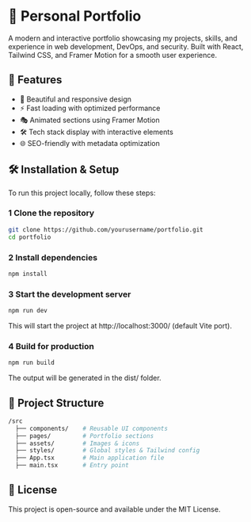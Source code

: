 # 🚀 Personal Portfolio  

A modern and interactive portfolio showcasing my projects, skills, and experience in web development, DevOps, and security. Built with React, Tailwind CSS, and Framer Motion for a smooth user experience.  

## 🌟 Features  
- 🎨 Beautiful and responsive design  
- ⚡ Fast loading with optimized performance  
- 🎭 Animated sections using Framer Motion  
- 🛠️ Tech stack display with interactive elements  
- 🌐 SEO-friendly with metadata optimization  

## 🛠️ Installation & Setup  

To run this project locally, follow these steps:  

### 1️ Clone the repository  
```bash
git clone https://github.com/yourusername/portfolio.git  
cd portfolio
```

### 2 Install dependencies
```bash
npm install  
```

### 3 Start the development server  
```bash
npm run dev
```
This will start the project at http://localhost:3000/ (default Vite port).

### 4 Build for production  
```bash
npm run build  
```
The output will be generated in the dist/ folder.

## 📂 Project Structure
```bash
/src  
  ├── components/    # Reusable UI components  
  ├── pages/         # Portfolio sections  
  ├── assets/        # Images & icons  
  ├── styles/        # Global styles & Tailwind config  
  ├── App.tsx        # Main application file  
  ├── main.tsx       # Entry point  

```

## 📜 License
This project is open-source and available under the MIT License.